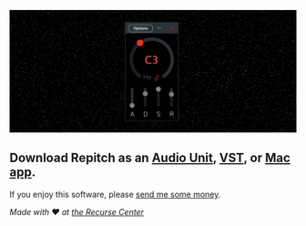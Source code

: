 ![](screenshot.png)

## Download Repitch as an [Audio Unit](https://github.com/maxwellpollack/repitch/releases/latest/download/repitch.component.zip), [VST](https://github.com/maxwellpollack/repitch/releases/latest/download/repitch.vst3.zip), or [Mac app](https://github.com/maxwellpollack/repitch/releases/latest/download/Repitch.app.zip).

If you enjoy this software, please [send me some money](https://paypal.me/maxwellpollack).

*Made with ❤️ at [the Recurse Center](https://www.recurse.com)*

